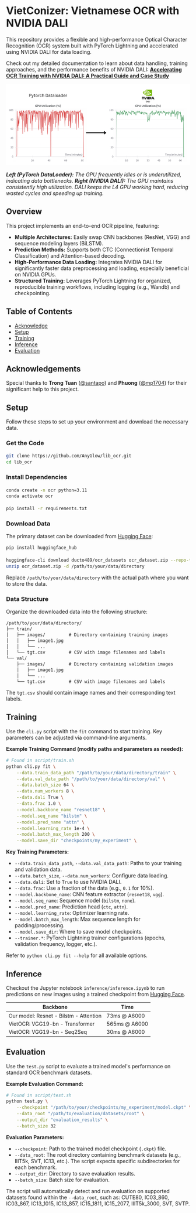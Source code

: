 # VietConizer:  Vietnamese OCR with NVIDIA DALI

This repository provides a flexible and high-performance Optical Character Recognition (OCR) system built with PyTorch Lightning and accelerated using NVIDIA DALI for data loading.

Check out my detailed documentation to learn about data handling, training approaches, and the performance benefits of NVIDIA DALI: **[Accelerating OCR Training with NVIDIA DALI: A Practical Guide and Case Study](https://ducto489.github.io/projects/ocr-dali/)**


![clickbait image](/image/Pytorch-Dataloader.png)

_**Left (PyTorch DataLoader):** The GPU frequently idles or is underutilized, indicating data bottlenecks. **Right (NVIDIA DALI):** The GPU maintains consistently high utilization. DALI keeps the L4 GPU working hard, reducing wasted cycles and speeding up training._

## Overview

This project implements an end-to-end OCR pipeline, featuring:

*   **Multiple Architectures:** Easily swap CNN backbones (ResNet, VGG) and sequence modeling layers (BiLSTM).
*   **Prediction Methods:** Supports both CTC (Connectionist Temporal Classification) and Attention-based decoding.
*   **High-Performance Data Loading:** Integrates NVIDIA DALI for significantly faster data preprocessing and loading, especially beneficial on NVIDIA GPUs.
*   **Structured Training:** Leverages PyTorch Lightning for organized, reproducible training workflows, including logging (e.g., Wandb) and checkpointing.

## Table of Contents

- [Acknowledge](#acknowledgements)
- [Setup](#setup)
- [Training](#training)
- [Inference](#inference)
- [Evaluation](#evaluation)

## Acknowledgements

Special thanks to **Trong Tuan** ([@santapo](https://github.com/santapo)) and **Phuong** ([@mp1704](https://github.com/mp1704)) for their significant help to this project.

## Setup

Follow these steps to set up your environment and download the necessary data.

### Get the Code

```bash
git clone https://github.com/AnyGlow/lib_ocr.git
cd lib_ocr
```

### Install Dependencies

```bash
conda create -n ocr python=3.11
conda activate ocr

pip install -r requirements.txt
```

### Download Data

The primary dataset can be downloaded from [Hugging Face](https://huggingface.co/datasets/ducto489/ocr_datasets):

```bash
pip install huggingface_hub

huggingface-cli download ducto489/ocr_datasets ocr_dataset.zip --repo-type dataset --local-dir .
unzip ocr_dataset.zip -d /path/to/your/data/directory
```

Replace `/path/to/your/data/directory` with the actual path where you want to store the data.

### Data Structure

Organize the downloaded data into the following structure:

```
/path/to/your/data/directory/
├── train/
│   ├── images/         # Directory containing training images
│   │   ├── image1.jpg
│   │   └── ...
│   └── tgt.csv         # CSV with image filenames and labels
└── val/
    ├── images/         # Directory containing validation images
    │   ├── image1.jpg
    │   └── ...
    └── tgt.csv         # CSV with image filenames and labels
```

The `tgt.csv` should contain image names and their corresponding text labels.

## Training

Use the `cli.py` script with the `fit` command to start training. Key parameters can be adjusted via command-line arguments.

**Example Training Command (modify paths and parameters as needed):**

```bash
# Found in script/train.sh
python cli.py fit \
    --data.train_data_path "/path/to/your/data/directory/train" \
    --data.val_data_path "/path/to/your/data/directory/val" \
    --data.batch_size 64 \
    --data.num_workers 8 \
    --data.dali True \
    --data.frac 1.0 \
    --model.backbone_name "resnet18" \
    --model.seq_name "bilstm" \
    --model.pred_name "attn" \
    --model.learning_rate 1e-4 \
    --model.batch_max_length 200 \
    --model.save_dir "checkpoints/my_experiment" \
```

**Key Training Parameters:**

*   `--data.train_data_path`, `--data.val_data_path`: Paths to your training and validation data.
*   `--data.batch_size`, `--data.num_workers`: Configure data loading.
*   `--data.dali`: Set to `True` to use NVIDIA DALI.
*   `--data.frac`: Use a fraction of the data (e.g., `0.1` for 10%).
*   `--model.backbone_name`: CNN feature extractor (`resnet18`, `vgg`).
*   `--model.seq_name`: Sequence model (`bilstm`, `none`).
*   `--model.pred_name`: Prediction head (`ctc`, `attn`).
*   `--model.learning_rate`: Optimizer learning rate.
*   `--model.batch_max_length`: Max sequence length for padding/processing.
*   `--model.save_dir`: Where to save model checkpoints.
*   `--trainer.*`: PyTorch Lightning trainer configurations (epochs, validation frequency, logger, etc.).

Refer to `python cli.py fit --help` for all available options.

## Inference

Checkout the Jupyter notebook `inference/inference.ipynb` to run predictions on new images using a trained checkpoint from [Hugging Face](https://huggingface.co/ducto489/ocr_model).

| Backbone                                | Time          |
|-----------------------------------------|---------------|
| Our model: Resnet - Bilstm - Attention  | 73ms @ A6000  |
| VietOCR: VGG19-bn - Transformer         | 565ms @ A6000 |
| VietOCR: VGG19-bn - Seq2Seq             |  30ms @ A6000 |

## Evaluation

Use the `test.py` script to evaluate a trained model's performance on standard OCR benchmark datasets.

**Example Evaluation Command:**

```bash
# Found in script/test.sh
python test.py \
    --checkpoint "/path/to/your/checkpoints/my_experiment/model.ckpt" \
    --data_root "/path/to/evaluation/datasets/root" \
    --output_dir "evaluation_results" \
    --batch_size 32
```

**Evaluation Parameters:**

*   `--checkpoint`: Path to the trained model checkpoint (`.ckpt`) file.
*   `--data_root`: The root directory containing benchmark datasets (e.g., IIIT5k, SVT, IC13, etc.). The script expects specific subdirectories for each benchmark.
*   `--output_dir`: Directory to save evaluation results.
*   `--batch_size`: Batch size for evaluation.

The script will automatically detect and run evaluation on supported datasets found within the `--data_root`, such as:
CUTE80, IC03_860, IC03_867, IC13_1015, IC13_857, IC15_1811, IC15_2077, IIIT5k_3000, SVT, SVTP.
